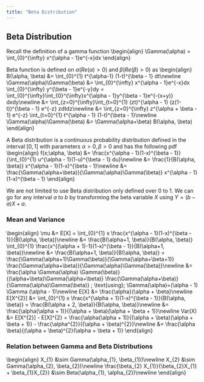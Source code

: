 ```yaml
---
title: "Beta Distribution"
---
```


## Beta Distribution

Recall the definition of a gamma function
\begin{align}
        \Gamma(\alpha) = \int_{0}^{\infty} x^{\alpha - 1}e^{-x}dx
    \end{align}

Beta function is defined on $\alpha (Re(\alpha) > 0)$ and $\beta (Re(\beta) > 0)$ as
\begin{align}
        B(\alpha, \beta) &= \int_{0}^{1} t^{\alpha-1} (1-t)^{\beta - 1} dt\newline
        \Gamma(\alpha)\Gamma(\beta) &= \int_{0}^{\infty} x^{\alpha - 1}e^{-x}dx \int_{0}^{\infty} y^{\beta - 1}e^{-y}dy = \int_{0}^{\infty}\int_{0}^{\infty}x^{\alpha - 1}y^{\beta - 1}e^{-(x+y)} dxdy\newline
        &= \int_{z=0}^{\infty}\int_{t=0}^{1} (zt)^{\alpha - 1} (z(1-t))^{\beta - 1} e^{-z} zdtdz\newline
        &= \int_{z=0}^{\infty} z^{\alpha + \beta - 1} e^{-z} \int_{t=0}^{1} t^{\alpha - 1} (1-t)^{\beta - 1}\newline
        \Gamma(\alpha)\Gamma(\beta) &= \Gamma(\alpha+\beta) B(\alpha, \beta)
    \end{align}

A Beta distribution is a continuous probability distribution defined in the interval $[0,1]$ with parameters $\alpha >0, \beta >0$ and has the following pdf
\begin{align}
        f(x;\alpha, \beta) &= \frac{x^{\alpha - 1}(1-x)^{\beta - 1}}{\int_{0}^{1} u^{\alpha - 1}(1-u)^{\beta - 1} du}\newline
        &= \frac{1}{B(\alpha, \beta)} x^{\alpha - 1}(1-x)^{\beta - 1}\newline
        &= \frac{\Gamma(\alpha+\beta)}{\Gamma(\alpha)\Gamma(\beta)} x^{\alpha - 1}(1-x)^{\beta - 1}
    \end{align}

We are not limited to use Beta distribution only defined over $0$ to $1$. We can go for any interval $a$ to $b$ by transforming the beta variable $X$ using $Y = (b-a)X + a$.

### Mean and Variance

\begin{align}
        \mu &= E[X] = \int_{0}^{1} x \frac{x^{\alpha - 1}(1-x)^{\beta - 1}}{B(\alpha, \beta)}\newline
        &= \frac{B(\alpha+1, \beta)}{B(\alpha, \beta)} \int_{0}^{1} \frac{x^{(\alpha + 1)-1}(1-x)^{\beta - 1}}{B(\alpha+1, \beta)}\newline
        &= \frac{B(\alpha+1, \beta)}{B(\alpha, \beta)} = \frac{\Gamma(\alpha+1)\Gamma(\beta)}{\Gamma(\alpha+\beta+1)} \frac{\Gamma(\alpha+\beta)}{\Gamma(\alpha)\Gamma(\beta)}\newline
        &= \frac{\alpha \Gamma(\alpha) \Gamma(\beta)}{(\alpha+\beta)\Gamma(\alpha+\beta)}  \frac{\Gamma(\alpha+\beta)}{\Gamma(\alpha)\Gamma(\beta)} \; \text{using}\; \Gamma(\alpha)=(\alpha - 1) \Gamma (\alpha - 1)\newline
        E[X] &= \frac{\alpha}{\alpha + \beta}\newline
        E[X^{2}] &= \int_{0}^{1} x \frac{x^{\alpha + 1}(1-x)^{\beta - 1}}{B(\alpha, \beta)} = \frac{B(\alpha + 2, \beta)}{B(\alpha, \beta)}\newline
        &= \frac{\alpha(\alpha + 1)}{(\alpha + \beta)(\alpha + \beta + 1)}\newline
        Var(X) &= E[X^{2}] - E[X]^{2} = \frac{\alpha(\alpha + 1)}{(\alpha + \beta)(\alpha + \beta + 1)} - \frac{\alpha^{2}}{(\alpha + \beta)^{2}}\newline
        &= \frac{\alpha \beta}{(\alpha + \beta)^{2}(\alpha + \beta + 1)}
    \end{align}

### Relation between Gamma and Beta Distributions

\begin{align}
        X_{1} &\sim Gamma(\alpha_{1}, \beta_{1})\newline
        X_{2} &\sim Gamma(\alpha_{2}, \beta_{2})\newline
        \frac{\beta_{2} X_{1}}{\beta_{2}X_{1} + \beta_{1}X_{2}} &\sim Beta(\alpha_{1}, \alpha_{2})\newline
    \end{align}
